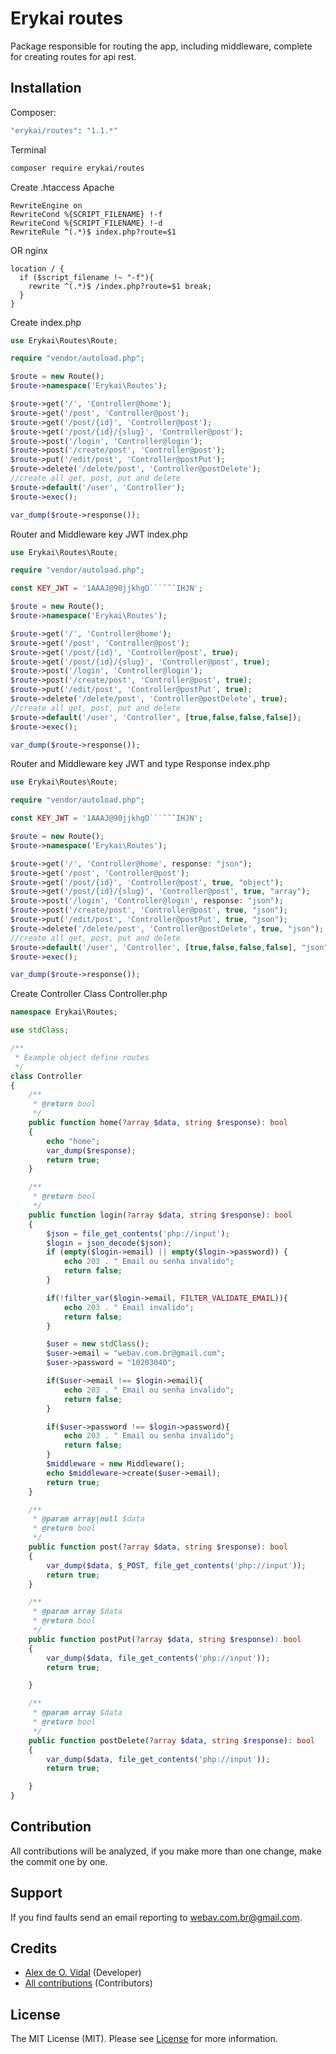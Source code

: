 # Erykai routes
Package responsible for routing the app, including middleware, complete for creating routes for api rest.

## Installation

Composer:

```bash
"erykai/routes": "1.1.*"
```

Terminal

```bash
composer require erykai/routes
```

Create .htaccess Apache

```apacheconf
RewriteEngine on
RewriteCond %{SCRIPT_FILENAME} !-f
RewriteCond %{SCRIPT_FILENAME} !-d
RewriteRule ^(.*)$ index.php?route=$1
```

OR nginx

```apacheconf
location / {
  if ($script_filename !~ "-f"){
    rewrite ^(.*)$ /index.php?route=$1 break;
  }
}
```

Create index.php

```php
use Erykai\Routes\Route;

require "vendor/autoload.php";

$route = new Route();
$route->namespace('Erykai\Routes');

$route->get('/', 'Controller@home');
$route->get('/post', 'Controller@post');
$route->get('/post/{id}', 'Controller@post');
$route->get('/post/{id}/{slug}', 'Controller@post');
$route->post('/login', 'Controller@login');
$route->post('/create/post', 'Controller@post');
$route->put('/edit/post', 'Controller@postPut');
$route->delete('/delete/post', 'Controller@postDelete');
//create all get, post, put and delete
$route->default('/user', 'Controller');
$route->exec();

var_dump($route->response());
```

Router and Middleware key JWT index.php

```php
use Erykai\Routes\Route;

require "vendor/autoload.php";

const KEY_JWT = '1AAAJ@90jjkhgO```˜˜˜IHJN';

$route = new Route();
$route->namespace('Erykai\Routes');

$route->get('/', 'Controller@home');
$route->get('/post', 'Controller@post');
$route->get('/post/{id}', 'Controller@post', true);
$route->get('/post/{id}/{slug}', 'Controller@post', true);
$route->post('/login', 'Controller@login');
$route->post('/create/post', 'Controller@post', true);
$route->put('/edit/post', 'Controller@postPut', true);
$route->delete('/delete/post', 'Controller@postDelete', true);
//create all get, post, put and delete
$route->default('/user', 'Controller', [true,false,false,false]);
$route->exec();

var_dump($route->response());
```

Router and Middleware key JWT and type Response index.php

```php
use Erykai\Routes\Route;

require "vendor/autoload.php";

const KEY_JWT = '1AAAJ@90jjkhgO```˜˜˜IHJN';

$route = new Route();
$route->namespace('Erykai\Routes');

$route->get('/', 'Controller@home', response: "json");
$route->get('/post', 'Controller@post');
$route->get('/post/{id}', 'Controller@post', true, "object");
$route->get('/post/{id}/{slug}', 'Controller@post', true, "array");
$route->post('/login', 'Controller@login', response: "json");
$route->post('/create/post', 'Controller@post', true, "json");
$route->put('/edit/post', 'Controller@postPut', true, "json");
$route->delete('/delete/post', 'Controller@postDelete', true, "json");
//create all get, post, put and delete
$route->default('/user', 'Controller', [true,false,false,false], "json");
$route->exec();

var_dump($route->response());
```

Create Controller Class Controller.php

```php
namespace Erykai\Routes;

use stdClass;

/**
 * Example object define routes
 */
class Controller
{
    /**
     * @return bool
     */
    public function home(?array $data, string $response): bool
    {
        echo "home";
        var_dump($response);
        return true;
    }

    /**
     * @return bool
     */
    public function login(?array $data, string $response): bool
    {
        $json = file_get_contents('php://input');
        $login = json_decode($json);
        if (empty($login->email) || empty($login->password)) {
            echo 203 . " Email ou senha invalido";
            return false;
        }

        if(!filter_var($login->email, FILTER_VALIDATE_EMAIL)){
            echo 203 . " Email invalido";
            return false;
        }

        $user = new stdClass();
        $user->email = "webav.com.br@gmail.com";
        $user->password = "10203040";

        if($user->email !== $login->email){
            echo 203 . " Email ou senha invalido";
            return false;
        }

        if($user->password !== $login->password){
            echo 203 . " Email ou senha invalido";
            return false;
        }
        $middleware = new Middleware();
        echo $middleware->create($user->email);
        return true;
    }

    /**
     * @param array|null $data
     * @return bool
     */
    public function post(?array $data, string $response): bool
    {
        var_dump($data, $_POST, file_get_contents('php://input'));
        return true;
    }

    /**
     * @param array $data
     * @return bool
     */
    public function postPut(?array $data, string $response): bool
    {
        var_dump($data, file_get_contents('php://input'));
        return true;

    }

    /**
     * @param array $data
     * @return bool
     */
    public function postDelete(?array $data, string $response): bool
    {
        var_dump($data, file_get_contents('php://input'));
        return true;

    }
}
```

## Contribution

All contributions will be analyzed, if you make more than one change, make the commit one by one.

## Support


If you find faults send an email reporting to webav.com.br@gmail.com.

## Credits

- [Alex de O. Vidal](https://github.com/alexdeovidal) (Developer)
- [All contributions](https://github.com/erykai/routes/contributors) (Contributors)

## License

The MIT License (MIT). Please see [License](https://github.com/erykai/routes/LICENSE) for more information.
